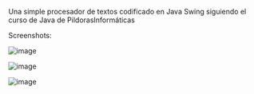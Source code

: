 
Una simple procesador de textos codificado en Java Swing siguiendo el curso de Java de PildorasInformáticas

Screenshots:

![image](https://github.com/user-attachments/assets/94e81c4d-6d74-4cf6-a530-32fd8a882da9)

![image](https://github.com/user-attachments/assets/cbeb8c45-802b-47c1-a8b4-e39a185e8680)

![image](https://github.com/user-attachments/assets/842a4b59-7427-42b4-8848-215e49bdfadd)
